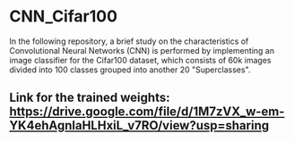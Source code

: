 # CNN_Cifar100

In the following repository, a brief study on the characteristics of Convolutional Neural Networks (CNN) is performed by implementing an image classifier for the Cifar100 dataset, which consists of 60k images divided into 100 classes grouped into another 20 "Superclasses".

## Link for the trained weights: https://drive.google.com/file/d/1M7zVX_w-em-YK4ehAgnlaHLHxiL_v7RO/view?usp=sharing
